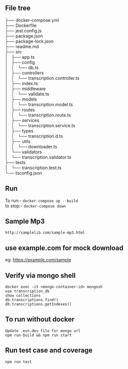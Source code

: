 ## File tree ##
├── docker-compose.yml<br>
├── Dockerfile<br>
├── jest.config.js<br>
├── package.json<br>
├── package-lock.json<br>
├── readme.md<br>
├── src<br>
│   ├── app.ts<br>
│   ├── config<br>
│   │   └── db.ts<br>
│   ├── controllers<br>
│   │   └── transcription.controller.ts<br>
│   ├── index.ts<br>
│   ├── middleware<br>
│   │   └── validate.ts<br>
│   ├── models<br>
│   │   └── transcription.model.ts<br>
│   ├── routes<br>
│   │   └── transcription.route.ts<br>
│   ├── services<br>
│   │   └── transcription.service.ts<br>
│   ├── types<br>
│   │   └── transcription.d.ts<br>
│   ├── utils<br>
│   │   └── downloader.ts<br>
│   └── validators<br>
│       └── transcription.validator.ts<br>
├── tests<br>
│   └── transcription.test.ts<br>
└── tsconfig.json<br>

## Run
To run:- `docker-compose up --build` <br>
to stop:- `docker-compose down`

## Sample Mp3
`http://samplelib.com/sample-mp3.html`

## use example.com for mock download
eg: https://example.com/sample


## Verify via mongo shell
`docker exec -it <mongo-container-id> mongosh`<br>
`use transcription_db`<br>
`show collections`<br>
`db.transcriptions.find()`<br>
`db.transcriptions.getIndexes()`<br>

## To run without docker
`Update .evn.dev file for mongo url`<br>
`npm run build && npm run start`<br>

## Run test case and coverage
`npm run test`